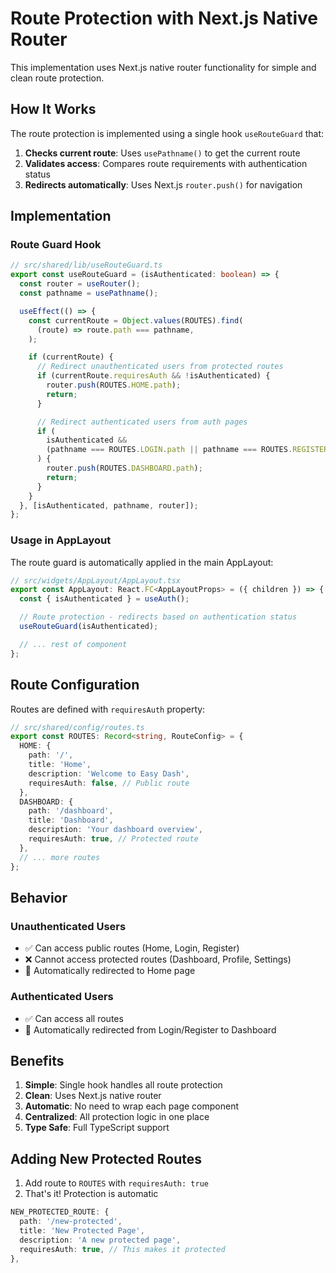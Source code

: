 # Route Protection with Next.js Native Router

This implementation uses Next.js native router functionality for simple and clean route protection.

## How It Works

The route protection is implemented using a single hook `useRouteGuard` that:

1. **Checks current route**: Uses `usePathname()` to get the current route
2. **Validates access**: Compares route requirements with authentication status
3. **Redirects automatically**: Uses Next.js `router.push()` for navigation

## Implementation

### Route Guard Hook

```typescript
// src/shared/lib/useRouteGuard.ts
export const useRouteGuard = (isAuthenticated: boolean) => {
  const router = useRouter();
  const pathname = usePathname();

  useEffect(() => {
    const currentRoute = Object.values(ROUTES).find(
      (route) => route.path === pathname,
    );

    if (currentRoute) {
      // Redirect unauthenticated users from protected routes
      if (currentRoute.requiresAuth && !isAuthenticated) {
        router.push(ROUTES.HOME.path);
        return;
      }

      // Redirect authenticated users from auth pages
      if (
        isAuthenticated &&
        (pathname === ROUTES.LOGIN.path || pathname === ROUTES.REGISTER.path)
      ) {
        router.push(ROUTES.DASHBOARD.path);
        return;
      }
    }
  }, [isAuthenticated, pathname, router]);
};
```

### Usage in AppLayout

The route guard is automatically applied in the main AppLayout:

```typescript
// src/widgets/AppLayout/AppLayout.tsx
export const AppLayout: React.FC<AppLayoutProps> = ({ children }) => {
  const { isAuthenticated } = useAuth();

  // Route protection - redirects based on authentication status
  useRouteGuard(isAuthenticated);

  // ... rest of component
};
```

## Route Configuration

Routes are defined with `requiresAuth` property:

```typescript
// src/shared/config/routes.ts
export const ROUTES: Record<string, RouteConfig> = {
  HOME: {
    path: '/',
    title: 'Home',
    description: 'Welcome to Easy Dash',
    requiresAuth: false, // Public route
  },
  DASHBOARD: {
    path: '/dashboard',
    title: 'Dashboard',
    description: 'Your dashboard overview',
    requiresAuth: true, // Protected route
  },
  // ... more routes
};
```

## Behavior

### Unauthenticated Users

- ✅ Can access public routes (Home, Login, Register)
- ❌ Cannot access protected routes (Dashboard, Profile, Settings)
- 🔄 Automatically redirected to Home page

### Authenticated Users

- ✅ Can access all routes
- 🔄 Automatically redirected from Login/Register to Dashboard

## Benefits

1. **Simple**: Single hook handles all route protection
2. **Clean**: Uses Next.js native router
3. **Automatic**: No need to wrap each page component
4. **Centralized**: All protection logic in one place
5. **Type Safe**: Full TypeScript support

## Adding New Protected Routes

1. Add route to `ROUTES` with `requiresAuth: true`
2. That's it! Protection is automatic

```typescript
NEW_PROTECTED_ROUTE: {
  path: '/new-protected',
  title: 'New Protected Page',
  description: 'A new protected page',
  requiresAuth: true, // This makes it protected
},
```
